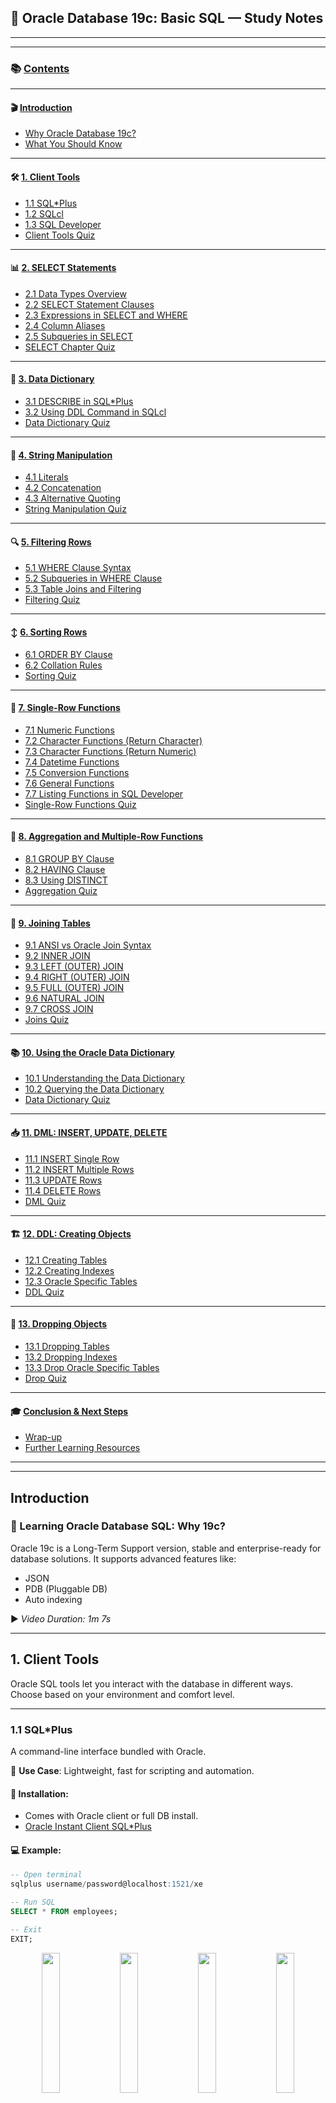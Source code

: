## 📘 Oracle Database 19c: Basic SQL — Study Notes

---
---

### 📚 [Contents](#contents)

---

#### 🎬 [Introduction](#-introduction)

* [Why Oracle Database 19c?](#why-oracle-database-19c)
* [What You Should Know](#what-you-should-know)

---

#### 🛠️ [1. Client Tools](#-1-client-tools)

* [1.1 SQL\*Plus](#11-sqlplus)
* [1.2 SQLcl](#12-sqlcl)
* [1.3 SQL Developer](#13-sql-developer)
* [Client Tools Quiz](#client-tools-quiz)

---

#### 📊 [2. SELECT Statements](#-2-select-statements)

* [2.1 Data Types Overview](#21-data-types-overview)
* [2.2 SELECT Statement Clauses](#22-select-statement-clauses)
* [2.3 Expressions in SELECT and WHERE](#23-expressions-in-select-and-where)
* [2.4 Column Aliases](#24-column-aliases)
* [2.5 Subqueries in SELECT](#25-subqueries-in-select)
* [SELECT Chapter Quiz](#select-chapter-quiz)

---

#### 📘 [3. Data Dictionary](#-3-data-dictionary)

* [3.1 DESCRIBE in SQL\*Plus](#31-describe-in-sqlplus)
* [3.2 Using DDL Command in SQLcl](#32-using-ddl-command-in-sqlcl)
* [Data Dictionary Quiz](#data-dictionary-quiz)

---

#### 🧵 [4. String Manipulation](#-4-string-manipulation)

* [4.1 Literals](#41-literals)
* [4.2 Concatenation](#42-concatenation)
* [4.3 Alternative Quoting](#43-alternative-quoting)
* [String Manipulation Quiz](#string-manipulation-quiz)

---

#### 🔍 [5. Filtering Rows](#-5-filtering-rows)

* [5.1 WHERE Clause Syntax](#51-where-clause-syntax)
* [5.2 Subqueries in WHERE Clause](#52-subqueries-in-where-clause)
* [5.3 Table Joins and Filtering](#53-table-joins-and-filtering)
* [Filtering Quiz](#filtering-quiz)

---

#### ↕️ [6. Sorting Rows](#-6-sorting-rows)

* [6.1 ORDER BY Clause](#61-order-by-clause)
* [6.2 Collation Rules](#62-collation-rules)
* [Sorting Quiz](#sorting-quiz)

---

#### 🧮 [7. Single-Row Functions](#-7-single-row-functions)

* [7.1 Numeric Functions](#71-numeric-functions)
* [7.2 Character Functions (Return Character)](#72-character-functions-return-character)
* [7.3 Character Functions (Return Numeric)](#73-character-functions-return-numeric)
* [7.4 Datetime Functions](#74-datetime-functions)
* [7.5 Conversion Functions](#75-conversion-functions)
* [7.6 General Functions](#76-general-functions)
* [7.7 Listing Functions in SQL Developer](#77-listing-functions-in-sql-developer)
* [Single-Row Functions Quiz](#single-row-functions-quiz)

---

#### 🧢 [8. Aggregation and Multiple-Row Functions](#-8-aggregation-and-multiple-row-functions)

* [8.1 GROUP BY Clause](#81-group-by-clause)
* [8.2 HAVING Clause](#82-having-clause)
* [8.3 Using DISTINCT](#83-using-distinct)
* [Aggregation Quiz](#aggregation-quiz)

---

#### 🔗 [9. Joining Tables](#-9-joining-tables)

* [9.1 ANSI vs Oracle Join Syntax](#91-ansi-vs-oracle-join-syntax)
* [9.2 INNER JOIN](#92-inner-join)
* [9.3 LEFT (OUTER) JOIN](#93-left-outer-join)
* [9.4 RIGHT (OUTER) JOIN](#94-right-outer-join)
* [9.5 FULL (OUTER) JOIN](#95-full-outer-join)
* [9.6 NATURAL JOIN](#96-natural-join)
* [9.7 CROSS JOIN](#97-cross-join)
* [Joins Quiz](#joins-quiz)

---

#### 📚 [10. Using the Oracle Data Dictionary](#-10-using-the-oracle-data-dictionary)

* [10.1 Understanding the Data Dictionary](#101-understanding-the-data-dictionary)
* [10.2 Querying the Data Dictionary](#102-querying-the-data-dictionary)
* [Data Dictionary Quiz](#data-dictionary-quiz)

---

#### 📥 [11. DML: INSERT, UPDATE, DELETE](#-11-dml-insert-update-delete)

* [11.1 INSERT Single Row](#111-insert-single-row)
* [11.2 INSERT Multiple Rows](#112-insert-multiple-rows)
* [11.3 UPDATE Rows](#113-update-rows)
* [11.4 DELETE Rows](#114-delete-rows)
* [DML Quiz](#dml-quiz)

---

#### 🏗️ [12. DDL: Creating Objects](#-12-ddl-creating-objects)

* [12.1 Creating Tables](#121-creating-tables)
* [12.2 Creating Indexes](#122-creating-indexes)
* [12.3 Oracle Specific Tables](#123-oracle-specific-tables)
* [DDL Quiz](#ddl-quiz)

---

#### 🧹 [13. Dropping Objects](#-13-dropping-objects)

* [13.1 Dropping Tables](#131-dropping-tables)
* [13.2 Dropping Indexes](#132-dropping-indexes)
* [13.3 Drop Oracle Specific Tables](#133-drop-oracle-specific-tables)
* [Drop Quiz](#drop-quiz)

---

#### 🎓 [Conclusion & Next Steps](#-conclusion--next-steps)

* [Wrap-up](#wrap-up)
* [Further Learning Resources](#further-learning-resources)

---
---

## Introduction

### 🎥 Learning Oracle Database SQL: Why 19c?

Oracle 19c is a Long-Term Support version, stable and enterprise-ready for database solutions. It supports advanced features like:

* JSON
* PDB (Pluggable DB)
* Auto indexing

▶️ *Video Duration: 1m 7s*

---

## 1. Client Tools

Oracle SQL tools let you interact with the database in different ways. Choose based on your environment and comfort level.

---

### 1.1 SQL\*Plus

A command-line interface bundled with Oracle.

📝 **Use Case**: Lightweight, fast for scripting and automation.

#### 🔧 Installation:

* Comes with Oracle client or full DB install.
* [Oracle Instant Client SQL\*Plus](https://www.oracle.com/database/sqldeveloper/technologies/sqlplus-downloads.html)

#### 💻 Example:

```sql
-- Open terminal
sqlplus username/password@localhost:1521/xe

-- Run SQL
SELECT * FROM employees;

-- Exit
EXIT;
```

<p align="center">
  <img src="https://github.com/user-attachments/assets/2819d8ac-7750-4c86-8e6f-0d83ce0b5346" width="24%" /> 
  <img src="https://github.com/user-attachments/assets/957dde10-c4f7-4050-914e-4012c6e0620f" width="24%" /> 
  <img src="https://github.com/user-attachments/assets/0d220d3e-8d73-4d84-bc53-821272d3364f" width="24%" />
  <img src="https://github.com/user-attachments/assets/13d8b0c6-6208-467d-95e5-6bda1c0b3758" width="24%" />
</p>

📄 [SQL\*Plus Command Reference](https://docs.oracle.com/en/database/oracle/oracle-database/19/sqpug/index.html)

---

### 1.2 SQLcl

A modern command-line tool by Oracle, supports scripting and advanced features.

📝 **Use Case**: Scripting, data export, better than SQL\*Plus in formatting and usability.

#### 🔧 Download:

* [SQLcl Download (Oracle Official)](https://www.oracle.com/database/sqldeveloper/technologies/sqlcl/download/)

#### 💻 Example:

```bash
sql your_user/your_pass@localhost:1521/XEPDB1

-- Or use connect command inside SQLcl:
connect hr/hr@localhost:1521/XEPDB1

-- Run SQL
SELECT first_name, last_name FROM employees;

-- Format table output
set sqlformat ansiconsole

-- Exit
exit;
```

<img width="1920" height="1080" alt="Screenshot (546)" src="https://github.com/user-attachments/assets/b52d7187-04d5-4ddb-995f-1bc169452714" />

📄 [SQLcl User Guide](https://docs.oracle.com/en/database/oracle/sql-developer-command-line/22.1/sclug/index.html)

---

### 1.3 SQL Developer

A graphical interface for managing Oracle databases.

📝 **Use Case**: Ideal for beginners, GUI-based table editing, data modeling.

#### 🔧 Download:

* [SQL Developer Download `Full page`](https://www.oracle.com/database/sqldeveloper/) or [Diract Dpwnload pg](https://www.oracle.com/in/database/sqldeveloper/technologies/download/)

<p align="center">
  <img src="https://github.com/user-attachments/assets/c664f9a3-031e-4c76-8b6e-32c660852a13" width="33%" /> 
  <img src="https://github.com/user-attachments/assets/5e59048e-9576-435f-8b74-5faa3d7211fa" width="33%" /> 
  <img src="https://github.com/user-attachments/assets/7d6f02ba-5641-4dcd-8789-fa6dd1eb9eb3" width="33%" />
</p>

<p align="center">
  <img src="https://github.com/user-attachments/assets/e3c975c2-1870-492d-9b06-0b9fbda4e094" width="33%" /> 
  <img src="https://github.com/user-attachments/assets/70217086-7f5d-4222-bb0a-3f8a9be09e03" width="33%" /> 
  <img src="https://github.com/user-attachments/assets/f90a6a41-f549-42cc-a7dc-1520e2ce17b0" width="33%" />
</p>

#### 💻 Connect Steps:

1. Open SQL Developer.
2. Create a new connection:

   * Username: `hr`
   * Password: `hr`
   * Host: `localhost`
   * SID: `xe` or Service Name: `XEPDB1`
3. Click "Test" → Then "Connect".

#### 💻 Run a SQL query:

```sql
SELECT department_id, department_name FROM departments;
```

📄 [SQL Developer Documentation](https://docs.oracle.com/en/database/oracle/sql-developer/)

---

## 2. SELECT Statements

### 2.1 Data Types Overview

Oracle supports a wide range of data types:

* `VARCHAR2(size)` – variable-length string
* `NUMBER(p,s)` – numeric with precision
* `DATE`, `TIMESTAMP` – date/time
* `CLOB`, `BLOB` – for large objects

#### 💻 Example:

```sql
CREATE TABLE sample (
  name VARCHAR2(50),
  salary NUMBER(8,2),
  hire_date DATE
);
```

📄 [Oracle Data Types Guide](https://docs.oracle.com/en/database/oracle/oracle-database/19/sqlrf/Data-Types.html)

<details>
  <summary style="opacity: 0.85;"><b>more</b></summary><br>

Great — thanks for confirming! Based on the uploaded images, here’s the **updated and expanded version** of:

---

## 🔹 2.1.0 Data Types Overview

Oracle Database provides several **built-in data types** to define the nature of data stored in a table's columns. Understanding these is fundamental for database design, data integrity, and performance.

---

### 🔸 What is a Data Type?

A **data type** defines:

* The **kind of value** a column can hold (e.g., numbers, text, dates).
* The **operations** that can be performed on that data.
* The **storage format** and space requirements.

Choosing the right data type:

* ✅ Improves **query performance**
* ✅ Ensures **data consistency**
* ✅ Saves **storage space**

---

### 🔸 Main Categories of Data Types

Oracle classifies data types into several broad categories:

| Category       | Description                             |
| -------------- | --------------------------------------- |
| **Character**  | Textual data (names, addresses, etc.)   |
| **Numeric**    | Integers, decimals, and floating points |
| **Date/Time**  | Temporal data like dates and timestamps |
| **LOBs**       | Large objects like images, files, etc.  |
| **RAW/BINARY** | Binary data for internal use            |

---

### 🔹 2.1.1. Character Data Types

| Type           | Description                                    | Example                   |
| -------------- | ---------------------------------------------- | ------------------------- |
| `CHAR(n)`      | Fixed-length string (right-padded with spaces) | `'A'` → `'A '` if `n = 2` |
| `VARCHAR2(n)`  | Variable-length string, up to `n` bytes/chars  | `'Hello'`                 |
| `NCHAR(n)`     | Fixed-length Unicode characters                | `'ह'`                     |
| `NVARCHAR2(n)` | Variable-length Unicode string                 | `'日本語'`                   |

📌 **CHAR vs VARCHAR2**

* `CHAR` always reserves `n` characters (even if unused).
* `VARCHAR2` stores exactly what you input — more efficient for variable-length text.

🔗 [Oracle Docs - Character Data Types](https://docs.oracle.com/en/database/oracle/oracle-database/19/sqlrf/Data-Types.html#GUID-52E4A9AB-EC5F-49C7-BCCF-83E9AF35F1B7)

---

### 🔹 2.1.2. Numeric Data Types

| Type           | Description                           | Example                  |
| -------------- | ------------------------------------- | ------------------------ |
| `NUMBER(p, s)` | Precision `p`, scale `s` for decimals | `NUMBER(5,2)` → `123.45` |
| `INTEGER`      | Whole numbers (alias of `NUMBER`)     | `10`, `-2`               |
| `FLOAT`        | Approximate values, scientific use    | `3.1415E+00`             |

📌 Oracle allows extremely large numbers with up to 38 digits of precision.

✅ Example:

```sql
CREATE TABLE employees (
  id NUMBER(5),
  salary NUMBER(8,2)
);
```

🔗 [Oracle Docs - Numeric Types](https://docs.oracle.com/en/database/oracle/oracle-database/19/sqlrf/Data-Types.html#GUID-509EDC70-91F0-45A5-8C01-F5B131C3A86E)

---

### 🔹 2.1.3. Date and Time Types

| Type                       | Description                           | Example                        |
| -------------------------- | ------------------------------------- | ------------------------------ |
| `DATE`                     | Date and time (to the second)         | `'06-AUG-25 13:10:55'`         |
| `TIMESTAMP`                | DATE + fractional seconds             | `'2025-08-06 13:10:55.123'`    |
| `TIMESTAMP WITH TIME ZONE` | Includes time zone info               | `'2025-08-06 13:10:55 +05:30'` |
| `INTERVAL`                 | Time differences (e.g., days, months) | `INTERVAL '2-3' YEAR TO MONTH` |

✅ Example:

```sql
SELECT SYSDATE FROM DUAL;  -- Returns current date and time
```

🔗 [Oracle Docs - Datetime Types](https://docs.oracle.com/en/database/oracle/oracle-database/19/sqlrf/Data-Types.html#GUID-607372E2-8C9F-4AE4-B6D3-8E83CEB8C97D)

---

### 🔹 2.1.4. Large Objects (LOBs)

Used for storing **large text, images, audio, or binary files**.

| Type    | Description                     | Example Use Case          |
| ------- | ------------------------------- | ------------------------- |
| `CLOB`  | Character large object (text)   | Storing blog articles     |
| `NCLOB` | Unicode large text              | Multilingual content      |
| `BLOB`  | Binary data                     | Storing images, PDFs      |
| `BFILE` | External file in OS file system | Read-only access to files |

✅ Example:

```sql
CREATE TABLE documents (
  doc_id NUMBER,
  doc_content CLOB
);
```

🔗 [Oracle Docs - LOBs](https://docs.oracle.com/en/database/oracle/oracle-database/19/adlob/)

---

### 🔹 2.1.5. RAW and LONG Data Types

These are used **rarely**, usually for backward compatibility or specialized systems.

| Type       | Description                         | Use Case           |
| ---------- | ----------------------------------- | ------------------ |
| `RAW(n)`   | Stores binary or non-character data | Internal keys      |
| `LONG`     | Deprecated. Stores large text.      | Use `CLOB` instead |
| `LONG RAW` | Stores large binary data            | Use `BLOB` instead |

---

### 🔸 Data Types Best Practices

| Tip                              | Explanation                  |
| -------------------------------- | ---------------------------- |
| Use `VARCHAR2` instead of `CHAR` | Saves space                  |
| Use `CLOB` for long text         | `VARCHAR2` max is 4000 bytes |
| Prefer `TIMESTAMP` over `DATE`   | More precision               |
| Don’t use `LONG` / `LONG RAW`    | Deprecated                   |

</details>

---

### 2.2 SELECT Statement Clauses

Basic structure:

```sql
SELECT column1, column2
FROM table_name
WHERE condition
ORDER BY column1;
```

#### 💻 Example:

```sql
SELECT first_name, salary
FROM employees
WHERE department_id = 90
ORDER BY salary DESC;
```

📄 [SELECT Statement Syntax](https://docs.oracle.com/en/database/oracle/oracle-database/19/sqlrf/SELECT.html)

---

### 2.3 Expressions in SELECT and WHERE

You can use arithmetic, logical, or string expressions.

#### 💻 Example:

```sql
SELECT first_name, salary, salary * 12 AS annual_salary
FROM employees
WHERE salary > 1000;
```

---

### 2.4 Column Aliases

You can rename columns in output using `AS`.

#### 💻 Example:

```sql
SELECT first_name AS "First Name", salary AS "Monthly Pay"
FROM employees;
```

---

### 2.5 Subqueries

Subqueries = queries inside queries.

#### 💻 Example:

```sql
SELECT first_name, salary
FROM employees
WHERE salary > (SELECT AVG(salary) FROM employees);
```

---

### 2.6 Quiz

*(Just a reminder: 15 questions — test your understanding!)*

---

## 3. Data Dictionary

Oracle maintains a set of **metadata views** that store information about database objects like tables, views, columns, users, etc.

---

### 3.1 Using `DESCRIBE` in SQL\*Plus

The `DESCRIBE` command shows the structure of a table.

#### 💻 Example:

```sql
-- Describe a table
DESC employees;
```

This displays:

* Column names
* Data types
* Nullable info

📄 [DESCRIBE Command Reference](https://docs.oracle.com/en/database/oracle/oracle-database/19/sqpug/Using-SQL-Plus.html#GUID-C9F2178B-E52A-44B2-8492-81BAEBE45216)

---

### 3.2 Using DDL Commands in SQLcl

DDL = Data Definition Language
Used to define or alter the structure of database objects.

#### 💻 Example 1: Creating a table

```sql
CREATE TABLE departments (
  dept_id NUMBER PRIMARY KEY,
  dept_name VARCHAR2(50)
);
```

#### 💻 Example 2: Altering a table

```sql
ALTER TABLE departments ADD location VARCHAR2(100);
```

#### 💻 Example 3: Viewing object DDL

In SQLcl, you can use:

```sql
DDL departments;
```

🔗 [DDL in SQLcl Docs](https://docs.oracle.com/en/database/oracle/sql-developer-command-line/20.2/sclug/using-sqlcl.html#GUID-B40EC5CE-31C1-4414-8819-CFECF4C59EFB)

---

### 3.3 Common Data Dictionary Views

These views are read-only and let you query the database structure.

| View               | Description                               |
| ------------------ | ----------------------------------------- |
| `USER_TABLES`      | Tables owned by the current user          |
| `ALL_TABLES`       | Tables accessible to the current user     |
| `DBA_TABLES`       | All tables in the database (admin access) |
| `USER_TAB_COLUMNS` | Column info for user’s tables             |

#### 💻 Examples:

```sql
-- List all your tables
SELECT table_name FROM user_tables;

-- See columns of a specific table
SELECT column_name, data_type
FROM user_tab_columns
WHERE table_name = 'EMPLOYEES';
```

📄 [Oracle Data Dictionary Overview](https://docs.oracle.com/en/database/oracle/oracle-database/19/refrn/data-dictionary.html)

---

✅ **Section Complete!**
This section teaches how to:

* Check table structure
* Use DDL commands
* Explore metadata views

---

## 4. String Manipulation

Working with strings is essential in SQL — Oracle provides many functions for formatting, concatenating, and handling quotes in strings.

---

### 4.1 Literals

**Literals** are fixed values like text or numbers used in SQL queries.

#### 💻 Example:

```sql
SELECT 'Hello, Oracle!' AS greeting FROM dual;
```

* `dual` is a special one-row table used for testing expressions in Oracle.
* Strings are enclosed in single quotes `'...'`.

---

### 4.2 Concatenation

To join strings together, use the `||` operator.

#### 💻 Example:

```sql
SELECT first_name || ' ' || last_name AS full_name
FROM employees;
```

* You can also concatenate with literals:

```sql
SELECT 'Employee: ' || first_name FROM employees;
```

---

### 4.3 Alternative Quoting

To handle quotes inside strings, Oracle provides **q-quote syntax**:

#### 💻 Syntax:

```sql
q'[your string here]'
```

#### 💻 Example:

```sql
SELECT q'[This is John's pen]' AS note FROM dual;
```

* No need to escape `'` inside the string
* Delimiters can be any matching pair: `[ ]`, `{ }`, `( )`, `< >`

📄 [Oracle Alternative Quoting](https://docs.oracle.com/en/database/oracle/oracle-database/19/sqlrf/Literals.html)

---

### 4.4 Common String Functions

| Function                  | Description                | Example                                |
| ------------------------- | -------------------------- | -------------------------------------- |
| `UPPER(str)`              | Converts to uppercase      | `UPPER('abc') → 'ABC'`                 |
| `LOWER(str)`              | Converts to lowercase      | `LOWER('ABC') → 'abc'`                 |
| `INITCAP(str)`            | Capitalizes each word      | `INITCAP('oracle sql') → 'Oracle Sql'` |
| `LENGTH(str)`             | Returns length of string   | `LENGTH('Oracle') → 6`                 |
| `SUBSTR(str, start, len)` | Substring                  | `SUBSTR('OracleSQL', 1, 6) → 'Oracle'` |
| `INSTR(str, substr)`      | Find position of substring | `INSTR('Oracle', 'a') → 3`             |

#### 💻 Example:

```sql
SELECT UPPER(first_name), LENGTH(first_name)
FROM employees;
```

---

### 4.5 Quiz

🧠 *9 Questions — Practice string functions, quotes, and expressions.*

---

✅ **Section Complete!**

You've now covered:

* Handling literals and quotes
* Concatenating strings
* Using string functions like `UPPER`, `SUBSTR`, `INSTR`

---

## 5. Filtering Rows

In SQL, filtering is done using the `WHERE` clause. You can also apply conditions in joins and subqueries to refine your results.

---

### 5.1 WHERE Clause Syntax

The `WHERE` clause is used to filter rows that meet specific conditions.

#### 💻 Syntax:

```sql
SELECT column1, column2
FROM table_name
WHERE condition;
```

#### 💻 Example:

```sql
SELECT first_name, salary
FROM employees
WHERE salary > 5000;
```

You can use:

* Comparison: `=`, `!=`, `<`, `>`, `<=`, `>=`
* Logical: `AND`, `OR`, `NOT`
* Range: `BETWEEN`, `IN`, `LIKE`, `IS NULL`

#### 💻 Example with multiple conditions:

```sql
SELECT first_name, department_id
FROM employees
WHERE department_id IN (50, 80)
  AND salary BETWEEN 4000 AND 8000;
```

📄 [WHERE Clause Docs](https://docs.oracle.com/en/database/oracle/oracle-database/19/sqlrf/Conditions.html)

---

### 5.2 Subqueries in the WHERE Clause

A **subquery** inside the `WHERE` lets you compare values from another result set.

#### 💻 Example:

```sql
SELECT first_name, salary
FROM employees
WHERE salary > (
  SELECT AVG(salary) FROM employees
);
```

* This query shows employees earning **above average** salary.

---

### 5.3 Filtering in JOINs

When using `JOIN`, conditions can be applied:

* In the `ON` clause
* In the `WHERE` clause (for extra filters)

#### 💻 Example: Filtering joined tables

```sql
SELECT e.first_name, d.department_name
FROM employees e
JOIN departments d ON e.department_id = d.department_id
WHERE d.location_id = 1700;
```

* This filters only those departments in a specific location.

📄 [Oracle JOIN Reference](https://docs.oracle.com/en/database/oracle/oracle-database/19/sqlrf/Queries-and-Subqueries.html)

---

### 5.4 NULL Filtering

To check for `NULL` values:

#### 💻 Example:

```sql
SELECT employee_id, commission_pct
FROM employees
WHERE commission_pct IS NULL;
```

---

### 5.5 Quiz

🧠 *9 questions — Practice filtering using WHERE, AND/OR, subqueries, and joins.*

---

✅ **Section Complete!**
You've learned how to:

* Use `WHERE` with multiple conditions
* Compare results using subqueries
* Filter joined rows
* Work with `NULL` values

---

## 6. Sorting Rows

After retrieving data with a `SELECT` query, you can sort it using the `ORDER BY` clause. Oracle also supports sorting using **collation rules** for language-sensitive operations.

---

### 6.1 ORDER BY Clause

The `ORDER BY` clause is used to sort query results in ascending (default) or descending order.

#### 💻 Syntax:

```sql
SELECT column1, column2
FROM table_name
ORDER BY column1 [ASC|DESC];
```

#### 💻 Example 1: Sort by salary (lowest to highest)

```sql
SELECT first_name, salary
FROM employees
ORDER BY salary;
```

#### 💻 Example 2: Sort by department and then salary (highest first)

```sql
SELECT first_name, department_id, salary
FROM employees
ORDER BY department_id, salary DESC;
```

You can also use **column position**:

```sql
-- Sort by second column, descending
SELECT first_name, salary FROM employees ORDER BY 2 DESC;
```

---

### 6.2 Sorting by Expressions

You can sort using calculated fields or functions.

#### 💻 Example:

```sql
SELECT first_name, salary, salary * 12 AS annual_salary
FROM employees
ORDER BY annual_salary DESC;
```

---

### 6.3 Collation Rules (Advanced)

Oracle 12c and above supports **collation** — rules that define how characters are compared/sorted (especially for languages with accents, etc.)

#### 💻 Example:

```sql
SELECT first_name
FROM employees
ORDER BY first_name COLLATE BINARY_CI;  -- Case-insensitive sort
```

📝 Collation types:

* `BINARY`: case-sensitive (default)
* `BINARY_CI`: case-insensitive
* `BINARY_AI`: accent-insensitive

📄 [Oracle Collation Documentation](https://docs.oracle.com/en/database/oracle/oracle-database/19/nlspg/introduction-to-collation.html)

---

### 6.4 Quiz

🧠 *6 Questions — Practice sorting, using ORDER BY, and understanding collation.*

---

✅ **Section Complete!**
You now know how to:

* Sort query results using `ORDER BY`
* Use ascending/descending order
* Sort using expressions and multiple columns
* Apply collation rules for custom sorting logic

---

## 7. Single-Row Functions

Single-row functions return one result per row. They are commonly used to:

* Modify data
* Perform calculations
* Format output

Functions are categorized by **type**:

* Numeric
* Character
* Date
* Conversion
* General

You can use them in `SELECT`, `WHERE`, `ORDER BY`, etc.

---

### 7.1 Numeric Functions

#### 🔹 Common Numeric Functions:

| Function      | Description                                |
| ------------- | ------------------------------------------ |
| `ROUND(n, d)` | Rounds number `n` to `d` decimal places    |
| `TRUNC(n, d)` | Truncates number `n` to `d` decimal places |
| `MOD(m, n)`   | Returns remainder of `m/n`                 |

#### 💻 Example:

```sql
SELECT salary, ROUND(salary, -3), MOD(salary, 1000)
FROM employees;
```

---

### 7.2 Character Functions (returning **character**)

These functions work on strings and return string output.

| Function                      | Description                     |
| ----------------------------- | ------------------------------- |
| `LOWER(str)`                  | Converts to lowercase           |
| `UPPER(str)`                  | Converts to uppercase           |
| `INITCAP(str)`                | First letter uppercase          |
| `LTRIM(str)` / `RTRIM(str)`   | Trim characters from left/right |
| `SUBSTR(str, start, len)`     | Extract substring               |
| `REPLACE(str, find, replace)` | Replace text                    |

#### 💻 Example:

```sql
SELECT first_name, UPPER(first_name), SUBSTR(first_name, 1, 2)
FROM employees;
```

---

### 7.3 Character Functions (returning **numeric**)

| Function             | Description                   |
| -------------------- | ----------------------------- |
| `LENGTH(str)`        | Returns number of characters  |
| `INSTR(str, substr)` | Returns position of substring |

#### 💻 Example:

```sql
SELECT email, LENGTH(email), INSTR(email, '@')
FROM employees;
```

---

### 7.4 Datetime Functions

| Function                   | Description                           |
| -------------------------- | ------------------------------------- |
| `SYSDATE`                  | Current system date/time              |
| `CURRENT_DATE`             | Current date (user session time zone) |
| `ADD_MONTHS(date, n)`      | Add months                            |
| `MONTHS_BETWEEN(d1, d2)`   | # of months between two dates         |
| `NEXT_DAY(date, 'MONDAY')` | Next given weekday                    |
| `LAST_DAY(date)`           | Last day of the month                 |

#### 💻 Example:

```sql
SELECT hire_date, ADD_MONTHS(hire_date, 6), LAST_DAY(hire_date)
FROM employees;
```

---

### 7.5 Conversion Functions

Used to convert between data types.

| Function                | Description                   |
| ----------------------- | ----------------------------- |
| `TO_CHAR(expr, format)` | Convert date/number to string |
| `TO_DATE(str, format)`  | Convert string to date        |
| `TO_NUMBER(str)`        | Convert string to number      |

#### 💻 Example:

```sql
SELECT TO_CHAR(SYSDATE, 'DD-Mon-YYYY') AS today,
       TO_DATE('2025-12-01', 'YYYY-MM-DD') AS converted_date
FROM dual;
```

📄 [Oracle Conversion Functions](https://docs.oracle.com/en/database/oracle/oracle-database/19/sqlrf/SQL-Functions.html#GUID-67A1F9E8-8E07-4D75-9E64-98C1F5D760C1)

---

### 7.6 General Functions

| Function                      | Description                               |
| ----------------------------- | ----------------------------------------- |
| `NVL(expr1, expr2)`           | Replace `NULL` with expr2                 |
| `NVL2(expr1, expr2, expr3)`   | If expr1 not NULL return expr2 else expr3 |
| `NULLIF(expr1, expr2)`        | Returns NULL if both equal                |
| `COALESCE(expr1, expr2, ...)` | First non-NULL value                      |

#### 💻 Example:

```sql
SELECT first_name, commission_pct, NVL(commission_pct, 0)
FROM employees;
```

---

### 7.7 List Functions with SQL Developer

If you're using SQL Developer:

**📍 Steps:**

* Go to `View` → `DBMS Output`
* Use:

```sql
SELECT object_name
FROM all_objects
WHERE object_type = 'FUNCTION';
```

You can also explore:

* `ALL_FUNCTIONS`
* `USER_FUNCTIONS`

---

### 7.8 Quiz

🧠 *21 Questions — Practice all types of single-row functions in SELECT, WHERE, and expressions.*

---

✅ **Section Complete!**
You now understand:

* How to use built-in single-row functions in SQL
* Use cases for string, number, date, and conversion operations

---

## 8. Aggregation and Multiple-Row Functions

Unlike single-row functions, **aggregation (group) functions** operate on *sets of rows* and return a *single result* per group.

Common aggregate functions:

* `SUM`, `AVG`, `COUNT`, `MAX`, `MIN`

---

### 8.1 `GROUP BY` Clause

Used to group rows sharing a value in one or more columns.

#### 💻 Example:

```sql
SELECT department_id, COUNT(*) AS emp_count, AVG(salary)
FROM employees
GROUP BY department_id;
```

* Groups employees by department
* Returns count and average salary per department

---

### 8.2 `HAVING` Clause

Works like a `WHERE` clause but filters **after grouping**.

#### 💻 Example:

```sql
SELECT department_id, AVG(salary)
FROM employees
GROUP BY department_id
HAVING AVG(salary) > 5000;
```

* Filters only departments with average salary above 5000

> ⚠️ You **can’t** use `WHERE` to filter grouped results. Use `HAVING` instead.

---

### 8.3 Using `DISTINCT` in Aggregation

`DISTINCT` helps avoid duplicate values.

#### 💻 Example:

```sql
SELECT COUNT(DISTINCT department_id) AS total_departments
FROM employees;
```

* Counts only unique departments

You can also use `DISTINCT` inside `SUM`, `AVG`, etc.

---

### 🔧 Common Aggregate Functions

| Function     | Description             |
| ------------ | ----------------------- |
| `COUNT(*)`   | Counts all rows         |
| `COUNT(col)` | Counts non-null rows    |
| `SUM(col)`   | Adds all numeric values |
| `AVG(col)`   | Average of values       |
| `MIN(col)`   | Smallest value          |
| `MAX(col)`   | Largest value           |

---

### 📘 Oracle Documentation

* 📄 [Aggregate Functions — Oracle 19c SQL Reference](https://docs.oracle.com/en/database/oracle/oracle-database/19/sqlrf/SQL-Functions.html#GUID-3F3BAF1D-6E14-4FBE-817A-ADDF5F9F2E6B)

---

### 8.4 Quiz

🧠 *9 Questions — Practice GROUP BY, HAVING, and DISTINCT together with aggregation.*

---

✅ **Section Complete!**
You now understand how to:

* Aggregate data using `COUNT`, `SUM`, etc.
* Group results with `GROUP BY`
* Filter group results using `HAVING`

---

## 9. Joining Tables

In real-world databases, data is stored in **multiple related tables**. To retrieve meaningful data, we **join** them.

> 🔗 **JOIN** = Combine rows from two or more tables based on a related column (usually a foreign key).

---

### 9.1 ANSI JOIN vs Oracle JOIN Syntax

There are two styles of writing joins:

#### ✅ ANSI Syntax (Preferred)

```sql
SELECT e.first_name, d.department_name
FROM employees e
JOIN departments d
ON e.department_id = d.department_id;
```

#### ⚠️ Oracle Legacy Syntax

```sql
SELECT e.first_name, d.department_name
FROM employees e, departments d
WHERE e.department_id = d.department_id;
```

> ANSI syntax is **clearer and standard**. Use it in interviews and modern code.

---

### 9.2 `INNER JOIN`

Returns rows **only when a match exists** in both tables.

#### 💻 Example:

```sql
SELECT e.first_name, d.department_name
FROM employees e
INNER JOIN departments d
ON e.department_id = d.department_id;
```

---

### 9.3 `LEFT (OUTER) JOIN`

Returns **all rows from the left** table, even if there’s no match in the right table. Unmatched right-side values return `NULL`.

#### 💻 Example:

```sql
SELECT e.first_name, d.department_name
FROM employees e
LEFT OUTER JOIN departments d
ON e.department_id = d.department_id;
```

---

### 9.4 `RIGHT (OUTER) JOIN`

Returns **all rows from the right** table, even if there’s no match in the left table.

#### 💻 Example:

```sql
SELECT e.first_name, d.department_name
FROM employees e
RIGHT OUTER JOIN departments d
ON e.department_id = d.department_id;
```

---

### 9.5 `FULL (OUTER) JOIN`

Returns **all rows when there is a match in one of the tables**, otherwise returns `NULL`.

#### 💻 Example:

```sql
SELECT e.first_name, d.department_name
FROM employees e
FULL OUTER JOIN departments d
ON e.department_id = d.department_id;
```

---

### 9.6 `NATURAL JOIN`

Automatically joins tables by **columns with the same name**.
⚠️ Use with caution — not recommended unless you fully understand the schema.

#### 💻 Example:

```sql
SELECT *
FROM employees
NATURAL JOIN departments;
```

> Joins on all columns that have the same name and compatible datatypes.

---

### 9.7 `CROSS JOIN`

Creates **Cartesian product** — every row from the first table is joined with every row from the second table.

#### 💻 Example:

```sql
SELECT e.first_name, d.department_name
FROM employees e
CROSS JOIN departments d;
```

> 🚨 Very dangerous on large tables. Only use when needed.

---

### 🧪 Tips for Working with Joins

* Always use **aliases** for table names (e.g., `e`, `d`)
* Use `INNER JOIN` for most tasks
* Be cautious with `FULL` and `CROSS JOIN`
* Use **ER diagrams** or documentation to understand relationships

---

### 📘 Useful Links

* 📄 [Oracle SQL JOIN Syntax (19c Docs)](https://docs.oracle.com/en/database/oracle/oracle-database/19/sqlrf/Queries.html#GUID-11750D2B-6DAB-49D5-8C14-AD5A6C3B2A69)
* 🧰 [W3Schools SQL Joins Visual Guide](https://www.w3schools.com/sql/sql_join.asp)

---

### 9.8 Quiz

🧠 *21 Questions — Solidify your knowledge of JOINs with inner, outer, and cross queries.*

---

✅ **Section Complete!**
You’ve now learned to:

* Join tables using ANSI-style SQL
* Retrieve data from multiple sources

---

## 10. Using the Oracle Data Dictionary

The **Oracle Data Dictionary** is a **set of read-only tables and views** that provide information about the database, its objects, users, privileges, and more.

> 🧠 Think of it as **Oracle’s internal database about the database**.

---

### 10.1 Understanding the Data Dictionary

Oracle maintains metadata in tables such as:

| View Prefix | Meaning                                    |
| ----------- | ------------------------------------------ |
| `USER_`     | Info about **your** objects                |
| `ALL_`      | Info about **accessible** objects          |
| `DBA_`      | Info about **all** objects (need DBA role) |

#### 💻 Example:

```sql
-- See your own tables
SELECT table_name FROM user_tables;

-- See all accessible tables
SELECT table_name FROM all_tables;

-- See all tables in the database (DBA only)
SELECT table_name FROM dba_tables;
```

---

### 10.2 Querying the Data Dictionary

Let’s say you want to view all the **columns** of a table:

```sql
SELECT column_name, data_type, data_length
FROM user_tab_columns
WHERE table_name = 'EMPLOYEES';
```

📌 *Note*: Always use uppercase table names in these queries because Oracle stores metadata in uppercase.

---

### 🔍 Commonly Used Data Dictionary Views

| View               | Purpose                      |
| ------------------ | ---------------------------- |
| `USER_TABLES`      | Your tables                  |
| `USER_TAB_COLUMNS` | Columns in your tables       |
| `USER_CONSTRAINTS` | Constraints (PK, FK, etc.)   |
| `USER_INDEXES`     | Indexes                      |
| `USER_VIEWS`       | Views                        |
| `USER_SEQUENCES`   | Sequences                    |
| `USER_SYNONYMS`    | Synonyms                     |
| `USER_OBJECTS`     | All types of objects you own |

---

### 🛠 Bonus: Find Tables You Created Today

```sql
SELECT table_name, created
FROM user_objects
WHERE object_type = 'TABLE'
AND created > SYSDATE - 1;
```

---

### 📘 Useful Links

* 📚 [Oracle Data Dictionary Documentation (19c)](https://docs.oracle.com/en/database/oracle/oracle-database/19/refrn/data-dictionary-views.html)
* 🔍 [Oracle Live SQL: Explore Metadata](https://livesql.oracle.com/)
* 🛠 [USER\_ vs ALL\_ vs DBA\_ – StackOverflow Explainer](https://stackoverflow.com/a/29832871)

---

### 10.3 Quiz

🧠 *6 questions to test your metadata skills.*

---

✅ **Section Complete!**
Now you can:

* Understand and query metadata using Oracle’s dictionary
* Explore tables, columns, constraints, and more

---

## 11. DML: INSERT / UPDATE / DELETE

DML lets you **manipulate existing data** inside Oracle tables. This includes:

* `INSERT`: Add new rows
* `UPDATE`: Modify existing rows
* `DELETE`: Remove rows

Let’s go one-by-one with examples 👇

---

### 11.1 Inserting Single Rows

```sql
-- Insert one row into a table
INSERT INTO employees (employee_id, first_name, last_name, salary)
VALUES (1001, 'John', 'Doe', 50000);
```

📝 Make sure the column order in `INSERT` matches the values.

---

### 11.2 Inserting Multiple Rows

Oracle 19c supports inserting multiple rows with one `INSERT ALL` statement:

```sql
INSERT ALL
  INTO employees (employee_id, first_name, last_name, salary)
  VALUES (1002, 'Alice', 'Smith', 60000)
  
  INTO employees (employee_id, first_name, last_name, salary)
  VALUES (1003, 'Bob', 'Johnson', 55000)
SELECT * FROM dual;
```

🧠 `dual` is a dummy table used for queries that don't rely on real data.

---

### 11.3 Updating Rows

```sql
-- Give a salary hike to employee 1001
UPDATE employees
SET salary = salary + 5000
WHERE employee_id = 1001;
```

📌 Always use a `WHERE` clause in `UPDATE` to avoid updating all rows accidentally.

---

### 11.4 Deleting Rows

```sql
-- Delete employee with ID 1002
DELETE FROM employees
WHERE employee_id = 1002;
```

⚠️ **Without WHERE**, all rows in the table will be deleted!

---

### 💡 Bonus: UPDATE Using Subquery

```sql
-- Set salary based on data from another table
UPDATE employees e
SET salary = (SELECT salary FROM temp_employees t WHERE t.id = e.employee_id)
WHERE EXISTS (SELECT 1 FROM temp_employees t WHERE t.id = e.employee_id);
```

---

### 📘 Documentation & Resources

* 📚 [INSERT Statement (Oracle Docs)](https://docs.oracle.com/en/database/oracle/oracle-database/19/sqlrf/INSERT.html)
* 📚 [UPDATE Statement (Oracle Docs)](https://docs.oracle.com/en/database/oracle/oracle-database/19/sqlrf/UPDATE.html)
* 📚 [DELETE Statement (Oracle Docs)](https://docs.oracle.com/en/database/oracle/oracle-database/19/sqlrf/DELETE.html)
* 🧪 [Try DML on Live SQL](https://livesql.oracle.com)

---

### 🧪 Chapter Quiz

Test your DML skills with **12 questions**.

---

✅ **Section Complete!**
You’ve now mastered inserting, updating, and deleting data in Oracle like a pro!

---

## 12. DDL: Creating Objects

DDL is used to **define, create, or modify database schema objects** such as tables, indexes, and constraints.

Let’s break down the major components with examples 👇

---

### 12.1 Creating Tables

```sql
-- Create a simple table
CREATE TABLE employees (
  employee_id   NUMBER PRIMARY KEY,
  first_name    VARCHAR2(50),
  last_name     VARCHAR2(50),
  salary        NUMBER,
  hire_date     DATE DEFAULT SYSDATE
);
```

🔹 `VARCHAR2` is preferred over `VARCHAR` in Oracle.
🔹 `SYSDATE` returns the current system date and time.

---

### 12.2 Creating Indexes

Indexes improve query performance, especially for large datasets.

```sql
-- Create an index on last_name for faster lookups
CREATE INDEX idx_lastname ON employees (last_name);
```

🧠 Oracle automatically creates indexes for `PRIMARY KEY` and `UNIQUE` constraints.

---

### 12.3 Create Oracle-Specific Tables

Oracle offers advanced features like **object types**, **partitioned tables**, and **temporary tables**. Here’s a basic example:

```sql
-- Create a Global Temporary Table (data persists for session/transaction)
CREATE GLOBAL TEMPORARY TABLE temp_employees (
  id           NUMBER,
  name         VARCHAR2(100)
) ON COMMIT PRESERVE ROWS;
```

💡 Use this for storing intermediate or session-based data.

---

### 🔗 Documentation & Resources

* 📚 [CREATE TABLE – Oracle Docs](https://docs.oracle.com/en/database/oracle/oracle-database/19/sqlrf/CREATE-TABLE.html)
* 📚 [CREATE INDEX – Oracle Docs](https://docs.oracle.com/en/database/oracle/oracle-database/19/sqlrf/CREATE-INDEX.html)
* 📚 [Oracle Temporary Tables](https://docs.oracle.com/en/database/oracle/oracle-database/19/sqlrf/CREATE-GLOBAL-TEMPORARY-TABLE.html)

---

### ✅ Real-Life Tip

📌 When designing a table:

* Use appropriate **data types** and **constraints**
* Plan **indexes** for performance
* Document your structure in a schema diagram

---

### 🧪 Chapter Quiz

Challenge yourself with **6 questions** on DDL!

---

✅ **Section Complete!**
You now know how to **create and structure** your Oracle database using DDL!

---

## 13. Dropping Objects

Dropping objects means **permanently removing** them from the database. It’s a **destructive operation**, so use it with caution.

---

### 13.1 Dropping Tables

```sql
-- Delete the entire table structure and its data
DROP TABLE employees;
```

🔸 This removes the table *and all of its data*.
🔸 Any indexes or constraints defined on the table are also removed.

```sql
-- Drop a table only if it exists (to avoid errors)
BEGIN
   EXECUTE IMMEDIATE 'DROP TABLE employees';
EXCEPTION
   WHEN OTHERS THEN
      NULL; -- silently handle if table doesn't exist
END;
```

---

### 13.2 Dropping Indexes

```sql
-- Drop a previously created index
DROP INDEX idx_lastname;
```

💡 You can’t drop indexes that were automatically created by constraints like `PRIMARY KEY`. You must drop the constraint first.

---

### 13.3 Dropping Oracle-Specific Tables

```sql
-- Drop a Global Temporary Table
DROP TABLE temp_employees;
```

🚫 Dropping any table means **no undo** – so double-check!

---

### 🔗 Documentation & Resources

* 📚 [DROP TABLE – Oracle Docs](https://docs.oracle.com/en/database/oracle/oracle-database/19/sqlrf/DROP-TABLE.html)
* 📚 [DROP INDEX – Oracle Docs](https://docs.oracle.com/en/database/oracle/oracle-database/19/sqlrf/DROP-INDEX.html)

---

### 🧪 Chapter Quiz

📝 Test your understanding with **5 questions** on DROP commands.

---

✅ **Section Complete!**
You now know how to **safely delete tables, indexes, and other objects** from your Oracle database.

---

## 🎓 Conclusion

### ✅ Next Steps

Congratulations on completing the **Oracle Database 19c: Basic SQL** course! 🎉

Now that you’ve built a solid foundation, here’s what you can do next:

---

### 🔄 Review Key Topics

* **Practice SELECT queries** with filtering, sorting, joins, and functions
* **Explore DML** with `INSERT`, `UPDATE`, and `DELETE`
* **Experiment with DDL** by creating and dropping tables
* **Use the Data Dictionary** to understand your schema
* **Master Joins** – especially INNER, OUTER, and CROSS joins
* **Sharpen SQL skills** using platforms like:

  * [LeetCode – SQL Challenges](https://leetcode.com/problemset/database/)
  * [HackerRank – SQL Practice](https://www.hackerrank.com/domains/tutorials/10-days-of-sql)
  * [Oracle Live SQL (Playground)](https://livesql.oracle.com/)

---

### 📘 Advanced Topics You Can Explore Next

* Views, Synonyms, and Sequences
* Index optimization and performance tuning
* PL/SQL (Procedural Language SQL)
* Transactions and locking
* Triggers and stored procedures
* Oracle Architecture and Internals

---

### 🔗 Useful Resources

* 📘 [Oracle SQL Language Reference 19c](https://docs.oracle.com/en/database/oracle/oracle-database/19/sqlrf/index.html)
* 📥 [Download Oracle Database 19c](https://www.oracle.com/database/technologies/oracle19c-windows-downloads.html)
* 🧰 [Oracle SQL Developer (IDE)](https://www.oracle.com/tools/downloads/sqldev-downloads.html)
* 🎥 [Oracle Learning YouTube – Official SQL Playlist](https://www.youtube.com/playlist?list=PLnMKNibPkDnEEUdnWkM7fP5OACkMQumAG)

---

### 👣 Final Tips

* 💡 SQL isn’t just syntax — **it’s problem-solving** with data.
* 🛠️ Keep practicing on **real datasets** or using **online playgrounds**.
* 🧠 Don’t memorize — **understand why and how** each SQL clause works.
* 🔁 Revisit these notes regularly to stay sharp!


